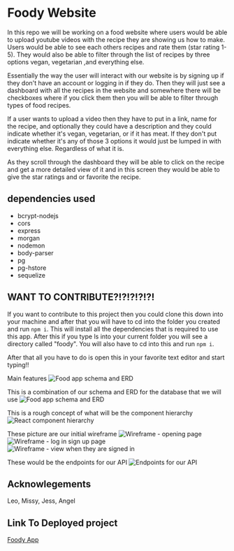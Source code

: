 # Foody Website

In this repo we will be working on a food website where users would be able to upload youtube videos with the recipe they are showing us how to make. Users would be able to see each others recipes and rate them (star rating 1-5). They would also be able to filter through the list of recipes by three options vegan, vegetarian ,and everything else.

Essentially the way the user will interact with our website is by signing up if they don't have an account or logging in if they do. Then they will just see a dashboard with all the recipes in the website and somewhere there will be checkboxes where if you click them then you will be able to filter through types of food recipes.

If a user wants to upload a video then they have to put in a link, name for the recipe, and optionally they could have a description and they could indicate whether it's vegan, vegetarian, or if it has meat. If they don't put indicate whether it's any of those 3 options it would just be lumped in with everything else. Regardless of what it is.

As they scroll through the dashboard they will be able to click on the recipe and get a more detailed view of it and in this screen they would be able to give the star ratings and or favorite the recipe.

## dependencies used
+ bcrypt-nodejs
+ cors
+ express
+ morgan
+ nodemon
+ body-parser
+ pg
+ pg-hstore
+ sequelize

## WANT TO CONTRIBUTE?!?!?!?!?!
If you want to contribute to this project then you could clone this down into your machine and after that you will have to cd into the folder you created and run ```npm i```. This will install all the dependencies that is required to use this app. After this if you type ls into your current folder you will see a directory called "foody". You will also have to cd into this and run ```npm i```.

After that all you have to do is open this in your favorite text editor and start typing!!

Main features
![Food app schema and ERD](https://github.com/angeljuarez77/foody_app/blob/master/p3_proposal/pg1.jpg)

This is a combination of our schema and ERD for the database that we will use
![Food app schema and ERD](https://github.com/angeljuarez77/foody_app/blob/master/p3_proposal/pg6.jpg)

This is a rough concept of what will be the component hierarchy
![React component hierarchy](https://github.com/angeljuarez77/foody_app/blob/master/p3_proposal/pg5.jpg)

These picture are our initial wireframe
![Wireframe - opening page](https://github.com/angeljuarez77/foody_app/blob/master/p3_proposal/pg2.jpg)
![Wireframe - log in sign up page](https://github.com/angeljuarez77/foody_app/blob/master/p3_proposal/pg3.jpg)
![Wireframe - view when they are signed in](https://github.com/angeljuarez77/foody_app/blob/master/p3_proposal/pg4.jpg)

These would be the endpoints for our API
![Endpoints for our API](https://github.com/angeljuarez77/foody_app/blob/master/p3_proposal/pg7.jpg)
## Acknowlegements
Leo, Missy, Jess, Angel

## Link To Deployed project
[Foody App](http://curious-soda.surge.sh/)
